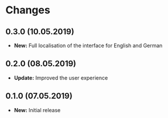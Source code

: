 # Changes

## 0.3.0 (10.05.2019)

* **New:** Full localisation of the interface for English and German

## 0.2.0 (08.05.2019)

* **Update:** Improved the user experience

## 0.1.0 (07.05.2019)

* **New:** Initial release
